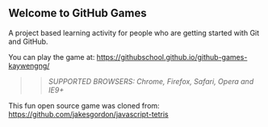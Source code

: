 ## Welcome to GitHub Games

A project based learning activity for people who are getting started with Git and GitHub.

You can play the game at: https://githubschool.github.io/github-games-kaywengng/

>> _*SUPPORTED BROWSERS*: Chrome, Firefox, Safari, Opera and IE9+_

This fun open source game was cloned from: https://github.com/jakesgordon/javascript-tetris
